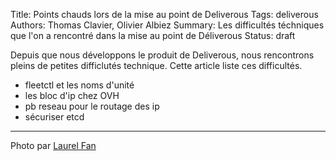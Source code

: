 Title: Points chauds lors de la mise au point de Deliverous
Tags: deliverous
Authors: Thomas Clavier, Olivier Albiez
Summary: Les difficultés téchniques que l'on a rencontré dans la mise au point de Déliverous
Status: draft

Depuis que nous développons le produit de Deliverous, nous rencontrons pleins de petites difficlutés technique. Cette article liste ces difficultés.

- fleetctl et les noms d'unité
- les bloc d'ip chez OVH
- pb reseau pour le routage des ip
- sécuriser etcd


---
Photo par [Laurel Fan](https://www.flickr.com/photos/laurelfan/8440097046)
